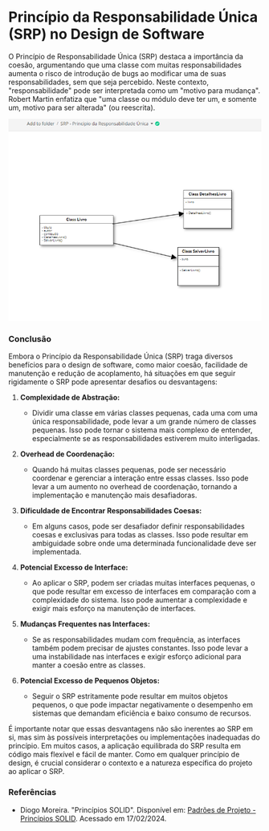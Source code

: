 # Princípio da Responsabilidade Única (SRP) no Design de Software

O Princípio de Responsabilidade Única (SRP) destaca a importância da coesão, argumentando que uma classe com muitas responsabilidades aumenta o risco de introdução de bugs ao modificar uma de suas responsabilidades, sem que seja percebido. Neste contexto, "responsabilidade" pode ser interpretada como um "motivo para mudança". Robert Martin enfatiza que "uma classe ou módulo deve ter um, e somente um, motivo para ser alterada" (ou reescrita).

![Diagrama SRP](SRP-Principio-da-Responsabilidade-Unica.png)

### Conclusão
Embora o Princípio da Responsabilidade Única (SRP) traga diversos benefícios para o design de software, como maior coesão, facilidade de manutenção e redução de acoplamento, há situações em que seguir rigidamente o SRP pode apresentar desafios ou desvantagens:

1. **Complexidade de Abstração:**
   - Dividir uma classe em várias classes pequenas, cada uma com uma única responsabilidade, pode levar a um grande número de classes pequenas. Isso pode tornar o sistema mais complexo de entender, especialmente se as responsabilidades estiverem muito interligadas.

2. **Overhead de Coordenação:**
   - Quando há muitas classes pequenas, pode ser necessário coordenar e gerenciar a interação entre essas classes. Isso pode levar a um aumento no overhead de coordenação, tornando a implementação e manutenção mais desafiadoras.

3. **Dificuldade de Encontrar Responsabilidades Coesas:**
   - Em alguns casos, pode ser desafiador definir responsabilidades coesas e exclusivas para todas as classes. Isso pode resultar em ambiguidade sobre onde uma determinada funcionalidade deve ser implementada.

4. **Potencial Excesso de Interface:**
   - Ao aplicar o SRP, podem ser criadas muitas interfaces pequenas, o que pode resultar em excesso de interfaces em comparação com a complexidade do sistema. Isso pode aumentar a complexidade e exigir mais esforço na manutenção de interfaces.

5. **Mudanças Frequentes nas Interfaces:**
   - Se as responsabilidades mudam com frequência, as interfaces também podem precisar de ajustes constantes. Isso pode levar a uma instabilidade nas interfaces e exigir esforço adicional para manter a coesão entre as classes.

6. **Potencial Excesso de Pequenos Objetos:**
   - Seguir o SRP estritamente pode resultar em muitos objetos pequenos, o que pode impactar negativamente o desempenho em sistemas que demandam eficiência e baixo consumo de recursos.

É importante notar que essas desvantagens não são inerentes ao SRP em si, mas sim às possíveis interpretações ou implementações inadequadas do princípio. Em muitos casos, a aplicação equilibrada do SRP resulta em código mais flexível e fácil de manter. Como em qualquer princípio de design, é crucial considerar o contexto e a natureza específica do projeto ao aplicar o SRP.

### Referências
- Diogo Moreira. "Princípios SOLID". Disponível em: [Padrões de Projeto - Princípios SOLID](https://diogomoreira.gitbook.io/padroes-de-projeto/principios-solid/principios-solid). Acessado em 17/02/2024.
